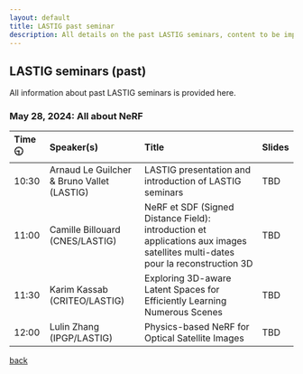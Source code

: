 ```yaml
---
layout: default
title: LASTIG past seminar
description: All details on the past LASTIG seminars, content to be improved !
---
```


## LASTIG seminars (past)

All information about past LASTIG seminars is provided here.

### May 28, 2024: All about NeRF

| Time  🕤      | Speaker(s)          | Title | Slides |
|:-------------|:------------------|:------|:------|
| 10:30           | Arnaud Le Guilcher & Bruno Vallet (LASTIG) | LASTIG presentation and introduction of LASTIG seminars  | TBD|
| 11:00 | Camille Billouard (CNES/LASTIG)   | NeRF et SDF (Signed Distance Field): introduction et applications aux images satellites multi-dates pour la reconstruction 3D  | TBD |
| 11:30 | Karim Kassab (CRITEO/LASTIG)   | Exploring 3D-aware Latent Spaces for Efficiently Learning Numerous Scenes | TBD  |
| 12:00   | Lulin Zhang (IPGP/LASTIG)      | Physics-based NeRF for Optical Satellite Images | TBD   |

[back](./)

